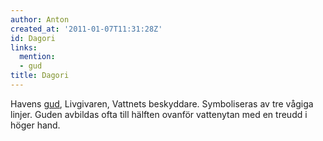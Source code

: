 ```yaml
---
author: Anton
created_at: '2011-01-07T11:31:28Z'
id: Dagori
links:
  mention:
  - gud
title: Dagori
---
```


Havens [gud], Livgivaren, Vattnets beskyddare. Symboliseras av tre vågiga linjer. Guden avbildas
ofta till hälften ovanför vattenytan med en treudd i höger hand.

  [gud]: gud
